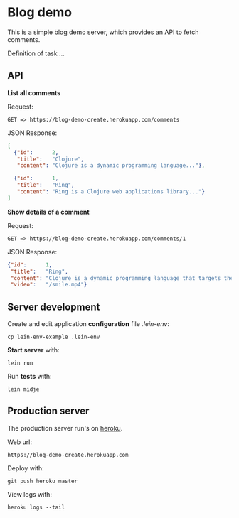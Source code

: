 # Blog demo

This is a simple blog demo server, which provides an API to fetch comments.

Definition of task ...

## API

**List all comments**

Request:

    GET => https://blog-demo-create.herokuapp.com/comments

JSON Response:

```json
[
  {"id":      2,
   "title":   "Clojure",
   "content": "Clojure is a dynamic programming language..."},

  {"id":      1,
   "title":   "Ring",
   "content": "Ring is a Clojure web applications library..."}
]
```

**Show details of a comment**

Request:

    GET => https://blog-demo-create.herokuapp.com/comments/1

JSON Response:

```json
{"id":      1,
 "title":   "Ring",
 "content": "Clojure is a dynamic programming language that targets the Java Virtual Machine",
 "video":   "/smile.mp4"}
```

## Server development

Create and edit application **configuration** file *.lein-env*:

    cp lein-env-example .lein-env

**Start server** with:

    lein run

Run **tests** with:

    lein midje

## Production server

The production server run's on [heroku](http://heroku.com).

Web url:

    https://blog-demo-create.herokuapp.com

Deploy with:

    git push heroku master

View logs with:

    heroku logs --tail
